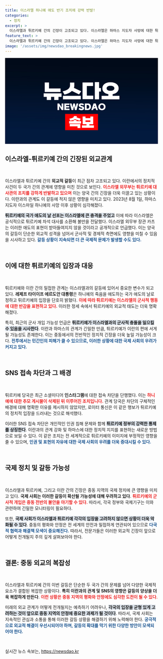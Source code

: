 ```yaml
---
title: 이스라엘 하니예 애도 반기 조치에 강력 반발!
categories:
  - 정치
excerpt: >
  이스라엘과 튀르키예 간의 긴장이 고조되고 있다. 이스라엘은 하마스 지도자 사망에 대한 튀르키예의 애도 표현에 항의하며 차석 대사를 소환했다. 튀르키예는 인스타그램 접속을 차단하며 반발하고, 이란의 암살 시비 속에서 군사 개입 가능성을 언급했다. 이 불붙은 대치 상황은 어디로 향할까?
feature_text: >
  이스라엘과 튀르키예 간의 긴장이 고조되고 있다. 이스라엘은 하마스 지도자 사망에 대한 튀르키예의 애도 표현에 항의하며 차석 대사를 소환했다. 튀르키예는 인스타그램 접속을 차단하며 반발하고, 이란의 암살 시비 속에서 군사 개입 가능성을 언급했다. 이 불붙은 대치 상황은 어디로 향할까?
image: '/assets/img/newsdao_breakingnews.jpg'
---
```


<p><img src="/assets/img/newsdao_breakingnews.jpg" alt="ontimetimes 속보" /></p>

<h2 data-ke-size="size26">이스라엘-튀르키예 간의 긴장된 외교관계</h2>

<p data-ke-size="size16">&nbsp;</p>

<p>이스라엘과 튀르키예 간의 <b>외교적 갈등</b>이 최근 점차 고조되고 있다. 이란에서의 정치적 사건이 두 국가 간의 관계에 영향을 미친 것으로 보인다. <b><span style="color: #ee2323;">이스라엘 외무부는 튀르키예 대사관의 조치를 강하게 반발하고 있으며</span></b> 이는 양국 간의 긴장을 더욱 이끌고 있는 상황이다. 이란과의 관계도 이 갈등에 적지 않은 영향을 미치고 있다. 2023년 8월 1일, 하마스 지도자 이스마일 하니예의 사망 이후 상황이 심각해졌다.</p>

<p><b><span style="background-color: #21538527;">튀르키예의 국가 애도의 날 선포는 이스라엘에 큰 충격을 주었고</span></b> 이에 따라 이스라엘은 공식적으로 튀르키예 차석 대사를 소환해 불만을 전달했다. 이스라엘 외무부 장관 카츠는 이러한 애도의 표현이 받아들여지지 않을 것이라고 공개적으로 언급했다. 이는 양국의 갈등이 단순한 외교적 성격을 넘어서 군사적 및 경제적 측면에도 영향을 미칠 수 있음을 시사하고 있다. <b><span style="color: #1a5490;">갈등 상황이 지속되면 더 큰 국제적 문제가 발생할 수도 있다.</span></b></p>

<p data-ke-size="size16">&nbsp;</p>

<h2 data-ke-size="size26">이에 대한 튀르키예의 입장과 대응</h2>

<p data-ke-size="size16">&nbsp;</p>

<p>튀르키예와 이란 간의 밀접한 관계는 이스라엘과의 갈등에 있어서 중요한 변수가 되고 있다. <b>레제프 타이이프 에르도안 대통령</b>은 하니예의 죽음을 애도하는 국가 애도의 날로 정하고 튀르키예의 입장을 단호히 밝혔다. <b><span style="color: #ee2323;">이에 따라 튀르키예는 이스라엘의 군사적 행동에 대한 반감을 표현하고 있다.</span></b> 이러한 정세 속에서 튀르키예의 외교적 태도는 더욱 명확해졌다.</p>

<p>특히, 최근의 군사 개입 가능성 언급은 <b><span style="background-color: #21538527;">튀르키예가 이스라엘과의 군사적 충돌을 일으킬 수 있음을 시사한다</span></b>. 이란과 하마스의 관계가 긴밀한 만큼, 튀르키예가 이란의 편에 서게 될 가능성도 존재한다. 이는 중동에서의 전반적인 정치적 긴장을 더욱 높일 가능성이 크다. <b><span style="color: #1a5490;">전투에서는 민간인의 피해가 클 수 있으므로, 이러한 상황에 대한 국제 사회의 우려가 커지고 있다.</span></b></p>

<p data-ke-size="size16">&nbsp;</p>

<h2 data-ke-size="size26">SNS 접속 차단과 그 배경</h2>

<p data-ke-size="size16">&nbsp;</p>

<p>튀르키예 당국은 최근 소셜미디어 <b>인스타그램</b>에 대한 접속 차단을 단행했다. 이는 <b><span style="color: #ee2323;">하니예에 대한 추모 게시물이 삭제된 뒤 이루어진 조치입니다.</span></b> 관계 당국은 차단의 구체적인 배경에 대해 명확한 이유를 제시하지 않았지만, 로이터 통신은 이 같은 행보가 튀르키예의 정치적 입장을 드러내는 것으로 해석했다.</p>

<p>이러한 SNS 접속 차단은 개인적인 인권 침해 문제와 함께 <b><span style="background-color: #21538527;">튀르키예 정부의 강력한 통제를 상징한다</span></b>. 이란과의 관계 강화 및 하마스에 대한 정치적 지지를 표현하는 새로운 방법으로 보일 수 있다. 이 같은 조치는 전 세계적으로 튀르키예의 이미지에 부정적인 영향을 줄 수 있으며, <b><span style="color: #1a5490;">인권 및 표현의 자유에 대한 국제 사회의 우려를 더욱 증대시킬 수 있다.</span></b></p>

<p data-ke-size="size16">&nbsp;</p>

<h2 data-ke-size="size26">국제 정치 및 갈등 가능성</h2>

<p data-ke-size="size16">&nbsp;</p>

<p>이스라엘과 튀르키예, 그리고 이란 간의 긴장은 중동 지역의 국제 정치에 큰 영향을 미치고 있다. <b>국제 사회는 이러한 갈등이 확산될 가능성에 대해 우려하고 있다</b>. <b><span style="color: #ee2323;">튀르키예의 군사적 개입은 중동 전반의 불안을 야기할 수 있다.</span></b> 따라서, 각국 정부와 국제기구는 이와 관련하여 긴밀한 모니터링이 필요하다.</p>

<p>또한, <b><span style="background-color: #21538527;">국제 사회가 이스라엘과 튀르키예 각각의 입장을 고려하지 않으면 상황이 더욱 악화될 수 있다</span></b>. 중동의 평화와 안정은 전 세계의 안전과 밀접하게 연관되어 있으므로 <b><span style="color: #1a5490;">다국적 협력과 해결책 모색이 중요해진다.</span></b> 따라서, 전문가들은 이러한 외교적 긴장이 앞으로 어떻게 전개될지 주의 깊게 살펴보아야 한다.</p>

<p data-ke-size="size16">&nbsp;</p>

<h2 data-ke-size="size26">결론: 중동 외교의 복잡성</h2>

<p data-ke-size="size16">&nbsp;</p>

<p>이스라엘과 튀르키예 간의 이번 갈등은 단순한 두 국가 간의 문제를 넘어 다양한 국제적 요소가 결합된 복잡한 상황이다. <b>특히 이란과의 관계 및 SNS의 영향은 갈등의 양상을 더욱 복잡하게 만든다</b>. <b><span style="color: #ee2323;">이런 상황은 중동 지역의 평화와 안정에도 심각한 도전이 될 수 있다.</span></b></p>

<p>미래의 외교 관계가 어떻게 전개될지는 예측하기 어려우나, <b><span style="background-color: #21538527;">각국의 입장을 균형 있게 고려하는 것이 앞으로 중동 지역의 안정에 중요한 과제가 될 것이다</span></b>. 따라서, 국제 사회는 지속적인 관심과 소통을 통해 이러한 갈등 상황을 해결하기 위해 노력해야 한다. <b><span style="color: #1a5490;">궁극적으로 외교적 해결이 우선시되어야 하며, 갈등의 확대를 막기 위한 다양한 방안이 모색되어야 한다.</span></b></p>

<p data-ke-size="size16">&nbsp;</p>
실시간 뉴스 속보는, <a href="https://newsdao.kr" rel="dofollow">https://newsdao.kr</a>


